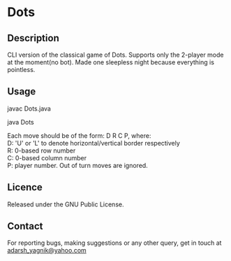 Dots
====

Description
-----------
CLI version of the classical game of Dots. Supports only the 2-player mode at the moment(no bot).
Made one sleepless night because everything is pointless.

Usage
-----
javac Dots.java

java Dots

Each move should be of the form: D R C P, where:  
	D: 'U' or 'L' to denote horizontal/vertical border respectively  
	R: 0-based row number  
	C: 0-based column number  
	P: player number. Out of turn moves are ignored.  

Licence
-------
Released under the GNU Public License.

Contact
-------
For reporting bugs, making suggestions or any other query, get in touch at adarsh_yagnik@yahoo.com
